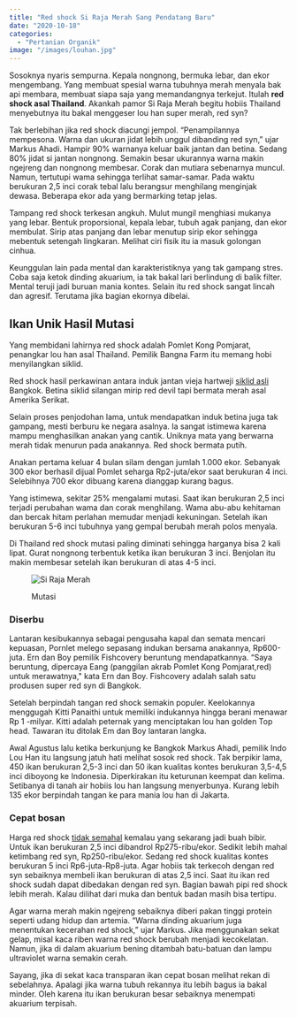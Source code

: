 ```yaml
---
title: "Red shock Si Raja Merah Sang Pendatang Baru"
date: "2020-10-18"
categories: 
  - "Pertanian Organik"
image: "/images/louhan.jpg"
---
```


Sosoknya nyaris sempurna. Kepala nongnong, bermuka lebar, dan ekor mengembang. Yang membuat spesial warna tubuhnya merah menyala bak api membara, membuat siapa saja yang memandangnya terkejut. Itulah **red shock asal Thailand**. Akankah pamor Si Raja Merah begitu hobiis Thailand menyebutnya itu bakal menggeser lou han super merah, red syn?

Tak berlebihan jika red shock diacungi jempol. “Penampilannya mempesona. Warna dan ukuran jidat lebih unggul dibanding red syn,” ujar Markus Ahadi. Hampir 90% warnanya keluar baik jantan dan betina. Sedang 80% jidat si jantan nongnong. Semakin besar ukurannya warna makin ngejreng dan nongnong membesar. Corak dan mutiara sebenarnya muncul. Namun, tertutupi wama sehingga terlihat samar-samar. Pada waktu berukuran 2,5 inci corak tebal lalu berangsur menghilang menginjak dewasa. Beberapa ekor ada yang bermarking tetap jelas.

Tampang red shock terkesan angkuh. Mulut mungil menghiasi mukanya yang lebar. Bentuk proporsional, kepala lebar, tubuh agak panjang, dan ekor membulat. Sirip atas panjang dan lebar menutup sirip ekor sehingga mebentuk setengah lingkaran. Melihat ciri fisik itu ia masuk golongan cinhua.

Keunggulan lain pada mental dan karakteristiknya yang tak gampang stres. Coba saja ketok dinding akuarium, ia tak bakal lari berlindung di balik filter. Mental teruji jadi buruan mania kontes. Selain itu red shock sangat lincah dan agresif. Terutama jika bagian ekornya dibelai.

## Ikan Unik Hasil Mutasi

Yang membidani lahirnya red shock adalah Pomlet Kong Pomjarat, penangkar lou han asal Thailand. Pemilik Bangna Farm itu memang hobi menyilangkan siklid.

Red shock hasil perkawinan antara induk jantan vieja hartweji [siklid asli](http://localhost/mitra/arwana-super-red-sapuan-merah-tubuh.html) Bangkok. Betina siklid silangan mirip red devil tapi bermata merah asal Amerika Serikat.

Selain proses penjodohan lama, untuk mendapatkan induk betina juga tak gampang, mesti berburu ke negara asalnya. Ia sangat istimewa karena mampu menghasilkan anakan yang cantik. Uniknya mata yang berwarna merah tidak menurun pada anakannya. Red shock bermata putih.

Anakan pertama keluar 4 bulan silam dengan jumlah 1.000 ekor. Sebanyak 300 ekor berhasil dijual Pomlet seharga Rp2-juta/ekor saat berukuran 4 inci. Selebihnya 700 ekor dibuang karena dianggap kurang bagus.

Yang istimewa, sekitar 25% mengalami mutasi. Saat ikan berukuran 2,5 inci terjadi perubahan wama dan corak menghilang. Wama abu-abu kehitaman dan bercak hitam perlahan memudar menjadi kekuningan. Setelah ikan berukuran 5-6 inci tubuhnya yang gempal berubah merah polos menyala.

Di Thailand red shock mutasi paling diminati sehingga harganya bisa 2 kali lipat. Gurat nongnong terbentuk ketika ikan berukuran 3 inci. Benjolan itu makin membesar setelah ikan berukuran di atas 4-5 inci.

<figure>

![Si Raja Merah](/images/louhan.jpg)

<figcaption>

Mutasi

</figcaption>

</figure>

### Diserbu

Lantaran kesibukannya sebagai pengusaha kapal dan semata mencari kepuasan, Pornlet melego sepasang indukan bersama anakannya, Rp600-juta. Ern dan Boy pemilik Fishcovery beruntung mendapatkannya. “Saya beruntung, dipercaya Eang (panggilan akrab Pomlet Kong Pomjarat,red) untuk merawatnya," kata Ern dan Boy. Fishcovery adalah salah satu produsen super red syn di Bangkok.

Setelah berpindah tangan red shock semakin populer. Keelokannya menggugah Kitti Panaithi untuk memiliki indukannya hingga berani menawar Rp 1 -milyar. Kitti adalah peternak yang menciptakan lou han golden Top head. Tawaran itu ditolak Em dan Boy lantaran langka.

Awal Agustus lalu ketika berkunjung ke Bangkok Markus Ahadi, pemilik Indo Lou Han itu langsung jatuh hati melihat sosok red shock. Tak berpikir lama, 450 ikan berukuran 2,5-3 inci dan 50 ikan kualitas kontes berukuran 3,5-4,5 inci diboyong ke Indonesia. Diperkirakan itu keturunan keempat dan kelima. Setibanya di tanah air hobiis lou han langsung menyerbunya. Kurang lebih 135 ekor berpindah tangan ke para mania lou han di Jakarta.

### Cepat bosan

Harga red shock [tidak semahal](http://localhost/mitra/ranchu-thailand-dan-china-rebut-pasar.html) kemalau yang sekarang jadi buah bibir. Untuk ikan berukuran 2,5 inci dibandrol Rp275-ribu/ekor. Sedikit lebih mahal ketimbang red syn, Rp250-ribu/ekor. Sedang red shock kualitas kontes berukuran 5 inci Rp6-juta-Rp8-juta. Agar hobiis tak terkecoh dengan red syn sebaiknya membeli ikan berukuran di atas 2,5 inci. Saat itu ikan red shock sudah dapat dibedakan dengan red syn. Bagian bawah pipi red shock lebih merah. Kalau dilihat dari muka dan bentuk badan masih bisa tertipu.

Agar warna merah makin ngejreng sebaiknya diberi pakan tinggi protein seperti udang hidup dan artemia. “Warna dinding akuarium juga menentukan kecerahan red shock,” ujar Markus. Jika menggunakan sekat gelap, misal kaca riben warna red shock berubah menjadi kecokelatan. Namun, jika di dalam akuarium bening ditambah batu-batuan dan lampu ultraviolet warna semakin cerah.

Sayang, jika di sekat kaca transparan ikan cepat bosan melihat rekan di sebelahnya. Apalagi jika warna tubuh rekannya itu lebih bagus ia bakal minder. Oleh karena itu ikan berukuran besar sebaiknya menempati akuarium terpisah.
